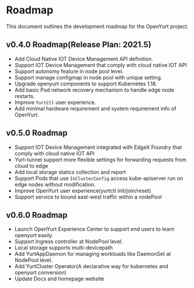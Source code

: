 # Roadmap

This document outlines the development roadmap for the OpenYurt project.

## v0.4.0 Roadmap(Release Plan: 2021.5)

- Add Cloud Native IOT Device Management API definition.
- Support IOT Device Management that comply with cloud native IOT API
- Support autonomy feature in node pool level.
- Support manage configmap in node pool with unique setting.
- Upgrade openyurt components to support Kubernetes 1.18.
- Add basic Pod network recovery mechanism to handle edge node restarts.
- Improve `YurtCtl` user experience.
- Add minimal hardware requirement and system requirement info of OpenYurt.

## v0.5.0 Roadmap

- Support IOT Device Management integrated with EdgeX Foundry that comply with cloud native IOT API
- Yurt-tunnel support more flexible settings for forwarding requests from cloud to edge
- Add local storage statics collection and report
- Support Pods that use `InClusterConfig` access kube-apiserver run on edge nodes without modification.
- Improve OpenYurt user experience(yurtctl init/join/reset)
- Support service to bound east-west traffic within a nodePool

## v0.6.0 Roadmap

- Launch OpenYurt Experience Center to support end users to learn openyurt easily.
- Support Ingress controller at NodePool level.
- Local storage supports multi-devicepath
- Add YurtAppDaemon for managing workloads like DaemonSet at NodePool level.
- Add YurtCluster Operator(A declarative way for kubernetes and openyurt conversion)
- Update Docs and homepage website